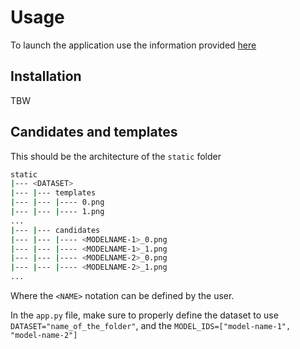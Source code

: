 # Usage 

To launch the application use the information provided [here](../readme.md)

## Installation

TBW

## Candidates and templates

This should be the architecture of the `static` folder

```bash
static
|--- <DATASET>
|--- |--- templates
|--- |--- |---- 0.png
|--- |--- |---- 1.png
...
|--- |--- candidates
|--- |--- |---- <MODELNAME-1>_0.png
|--- |--- |---- <MODELNAME-1>_1.png
|--- |--- |---- <MODELNAME-2>_0.png
|--- |--- |---- <MODELNAME-2>_1.png
...
```

Where the `<NAME>` notation can be defined by the user.

In the `app.py` file, make sure to properly define the dataset to use `DATASET="name_of_the_folder"`, and the `MODEL_IDS=["model-name-1", "model-name-2"]`

